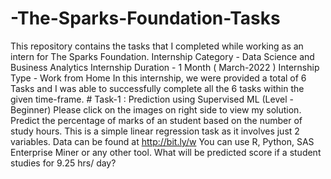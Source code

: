 # -The-Sparks-Foundation-Tasks
This repository contains the tasks that I completed while working as an intern for The Sparks Foundation.  Internship Category - Data Science and Business Analytics Internship Duration - 1 Month ( March-2022 ) Internship Type - Work from Home In this internship, we were provided a total of 6 Tasks and I was able to successfully complete all the 6 tasks within the given time-frame.    # Task-1 : Prediction using Supervised ML (Level - Beginner) Please click on the images on right side to view my solution.  Predict the percentage of marks of an student based on the number of study hours. This is a simple linear regression task as it involves just 2 variables. Data can be found at http://bit.ly/w You can use R, Python, SAS Enterprise Miner or any other tool. What will be predicted score if a student studies for 9.25 hrs/ day?
